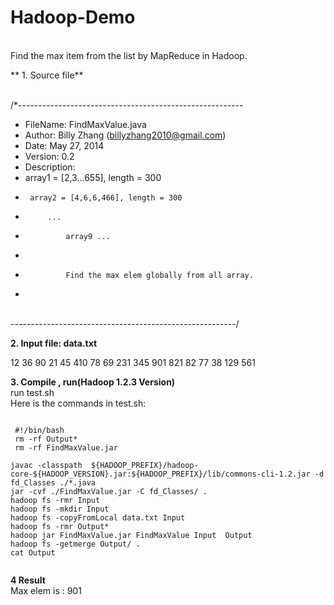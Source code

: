 Hadoop-Demo
==============
<br /> Find the max item from the list by MapReduce in Hadoop.

** 1. Source file**

<br /> /*--------------------------------------------------------
 <br /> 
* FileName: 	 FindMaxValue.java
 * Author:   	 Billy Zhang (billyzhang2010@gmail.com)
 * Date:          	May 27, 2014
 * Version:			0.2
 * Description: 
 * 	array1 = [2,3...655], length = 300
 * 		array2 = [4,6,6,466], length = 300
 * 			...
 * 				array9 ...
 *
 * 				Find the max elem globally from all array.
 *
<br /> --------------------------------------------------------/


**2. Input file: data.txt**
<p>
12
36
90
21
45
410
78
69
231
345
901
821
82
77
38
129
561


**3. Compile , run(Hadoop 1.2.3 Version)**
<br />  run test.sh 
<br /> Here is the commands in test.sh:

<pre><code>
 #!/bin/bash
 rm -rf Output*
 rm -rf FindMaxValue.jar

javac -classpath  ${HADOOP_PREFIX}/hadoop-core-${HADOOP_VERSION}.jar:${HADOOP_PREFIX}/lib/commons-cli-1.2.jar -d fd_Classes ./*.java
jar -cvf ./FindMaxValue.jar -C fd_Classes/ .
hadoop fs -rmr Input
hadoop fs -mkdir Input
hadoop fs -copyFromLocal data.txt Input
hadoop fs -rmr Output*
hadoop jar FindMaxValue.jar FindMaxValue Input  Output
hadoop fs -getmerge Output/ .
cat Output

</code></pre>


**4 Result**
<br/> Max elem is :	901
